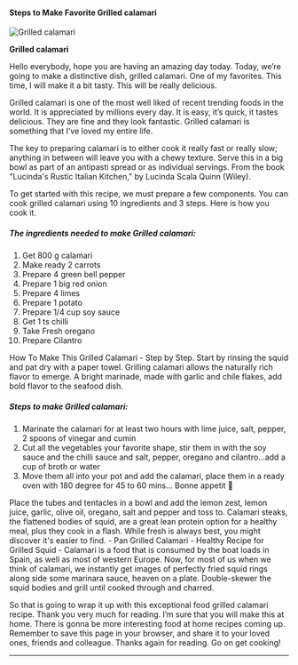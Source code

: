             

#### Steps to Make Favorite Grilled calamari

![Grilled calamari](https://img-global.cpcdn.com/recipes/981035fed9bae64c/751x532cq70/grilled-calamari-recipe-main-photo.jpg)

**Grilled calamari**

Hello everybody, hope you are having an amazing day today. Today, we’re going to make a distinctive dish, grilled calamari. One of my favorites. This time, I will make it a bit tasty. This will be really delicious.

Grilled calamari is one of the most well liked of recent trending foods in the world. It is appreciated by millions every day. It is easy, it’s quick, it tastes delicious. They are fine and they look fantastic. Grilled calamari is something that I’ve loved my entire life.

The key to preparing calamari is to either cook it really fast or really slow; anything in between will leave you with a chewy texture. Serve this in a big bowl as part of an antipasti spread or as individual servings. From the book "Lucinda's Rustic Italian Kitchen," by Lucinda Scala Quinn (Wiley).

To get started with this recipe, we must prepare a few components. You can cook grilled calamari using 10 ingredients and 3 steps. Here is how you cook it.

##### The ingredients needed to make Grilled calamari:

1.  Get 800 g calamari
2.  Make ready 2 carrots
3.  Prepare 4 green bell pepper
4.  Prepare 1 big red onion
5.  Prepare 4 limes
6.  Prepare 1 potato
7.  Prepare 1/4 cup soy sauce
8.  Get 1 ts chilli
9.  Take Fresh oregano
10.  Prepare Cilantro

How To Make This Grilled Calamari - Step by Step. Start by rinsing the squid and pat dry with a paper towel. Grilling calamari allows the naturally rich flavor to emerge. A bright marinade, made with garlic and chile flakes, add bold flavor to the seafood dish.

##### Steps to make Grilled calamari:

1.  Marinate the calamari for at least two hours with lime juice, salt, pepper, 2 spoons of vinegar and cumin
2.  Cut all the vegetables your favorite shape, stir them in with the soy sauce and the chilli sauce and salt, pepper, oregano and cilantro…add a cup of broth or water
3.  Move them all into your pot and add the calamari, place them in a ready oven with 180 degree for 45 to 60 mins… Bonne appetit 💙

Place the tubes and tentacles in a bowl and add the lemon zest, lemon juice, garlic, olive oil, oregano, salt and pepper and toss to. Calamari steaks, the flattened bodies of squid, are a great lean protein option for a healthy meal, plus they cook in a flash. While fresh is always best, you might discover it's easier to find. - Pan Grilled Calamari - Healthy Recipe for Grilled Squid - Calamari is a food that is consumed by the boat loads in Spain, as well as most of western Europe. Now, for most of us when we think of calamari, we instantly get images of perfectly fried squid rings along side some marinara sauce, heaven on a plate. Double-skewer the squid bodies and grill until cooked through and charred.

So that is going to wrap it up with this exceptional food grilled calamari recipe. Thank you very much for reading. I’m sure that you will make this at home. There is gonna be more interesting food at home recipes coming up. Remember to save this page in your browser, and share it to your loved ones, friends and colleague. Thanks again for reading. Go on get cooking!

* * *